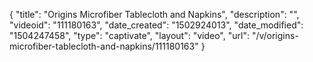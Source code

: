 {
    "title": "Origins Microfiber Tablecloth and Napkins",
    "description": "",
    "videoid": "111180163",
    "date_created": "1502924013",
    "date_modified": "1504247458",
    "type": "captivate",
    "layout": "video",
    "url": "\/v\/origins-microfiber-tablecloth-and-napkins\/111180163"
}